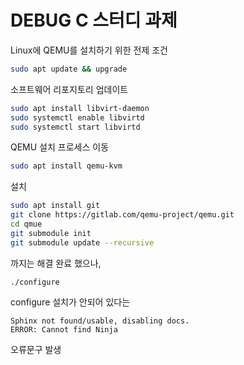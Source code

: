 # DEBUG C 스터디 과제

Linux에 QEMU를 설치하기 위한 전제 조건
```bash
sudo apt update && upgrade 
```
소프트웨어 리포지토리 업데이트
```bash
sudo apt install libvirt-daemon
sudo systemctl enable libvirtd
sudo systemctl start libvirtd
```
QEMU 설치 프로세스 이동
```bash
sudo apt install qemu-kvm
```
설치
```bash
sudo apt install git
git clone https://gitlab.com/qemu-project/qemu.git
cd qmue
git submodule init
git submodule update --recursive
```
까지는 해결 완료 했으나, 
```bush
./configure
```
configure 설치가 안되어 있다는
```bush
Sphinx not found/usable, disabling docs.
ERROR: Cannot find Ninja
```
오류문구 발생
```bush
